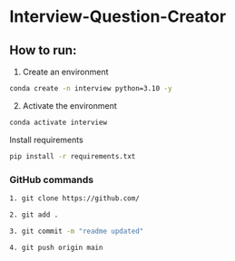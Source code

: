 # Interview-Question-Creator



## How to run:

1. Create an environment

```bash
conda create -n interview python=3.10 -y

```

2. Activate the environment

```bash
conda activate interview
```



Install requirements

```bash
pip install -r requirements.txt
```




### GitHub commands

```bash
1. git clone https://github.com/

2. git add .

3. git commit -m "readme updated"

4. git push origin main

```
